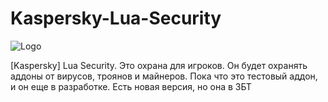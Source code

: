 # Kaspersky-Lua-Security
![Logo](https://github.com/Kaspersky2500/Kaspersky-Lua-Security/blob/main/Kaspersky-Lua-Security.png)

[Kaspersky] Lua Security. Это охрана для игроков. Он будет охранять аддоны от вирусов, троянов и майнеров. Пока что это тестовый аддон, и он еще в разработке. Есть новая версия, но она в ЗБТ

